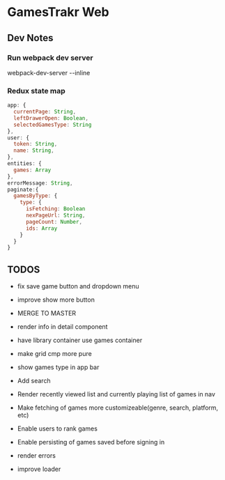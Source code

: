 # GamesTrakr Web
## Dev Notes
### Run webpack dev server
webpack-dev-server --inline

### Redux state map
```javascript
app: {
  currentPage: String,
  leftDrawerOpen: Boolean,
  selectedGamesType: String
},
user: {
  token: String,
  name: String,
},
entities: {
  games: Array
},
errorMessage: String,
paginate:{
  gamesByType: {
    type: {
      isFetching: Boolean
      nexPageUrl: String,
      pageCount: Number,
      ids: Array
    }
  }
}
```


## TODOS
* fix save game button and dropdown menu
* improve show more button
* MERGE TO MASTER

* render info in detail component
* have library container use games container
* make grid cmp more pure
* show games type in app bar
* Add search
* Render recently viewed list and currently playing list of games in nav
* Make fetching of games more customizeable(genre, search, platform, etc)
* Enable users to rank games
* Enable persisting of games saved before signing in
* render errors
* improve loader
